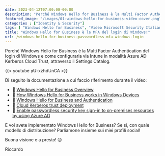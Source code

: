 ```yaml
---
date: 2023-04-12T07:00:00-00:00
description: "Perché Windows Hello for Business è la Multi Factor Authentication del login di Windows e come configurarla via Intune in modalità Azure AD Kerberos Cloud Trust, attraverso il Settings Catalog."
featured_image: "/images/01-windows-hello-for-business-video-cover.png"
categories : ["Identity & Security"]
tags: [ "Windows Hello for Business", "Video Microsoft Security Italian USers Group", "Video" ]
title: "Windows Hello for Business è la MFA del login di Windows!"
url: /windows-hello-for-business-passwordless-mfa-windows-login
---
```

Perché Windows Hello for Business è la Multi Factor Authentication del login di Windows e come configurarla via Intune in modalità Azure AD Kerberos Cloud Trust, attraverso il Settings Catalog.

{{<  youtube pU-xzhdUnCA >}}

Di seguito la documentazione a cui faccio riferimento durante il video:
- 📄 [Windows Hello for Business Overview](https://learn.microsoft.com/en-us/windows/security/identity-protection/hello-for-business/hello-overview)
- 📄 [How Windows Hello for Business works in Windows Devices](https://learn.microsoft.com/en-us/windows/security/identity-protection/hello-for-business/hello-how-it-works)
- 📄 [Windows Hello for Business and Authentication](https://learn.microsoft.com/en-us/windows/security/identity-protection/hello-for-business/hello-how-it-works-authentication)
- 📄 [Cloud Kerberos trust deployment](https://learn.microsoft.com/en-us/windows/security/identity-protection/hello-for-business/hello-hybrid-cloud-kerberos-trust)
- 📄 [Enable passwordless security key sign-in to on-premises resources by using Azure AD](https://learn.microsoft.com/en-us/azure/active-directory/authentication/howto-authentication-passwordless-security-key-on-premises)

E voi avete implementato Windows Hello for Business? Se sì, con quale modello di distribuzione? Parliamone insieme sui miei profili social!

Buona visione e a presto! 😉

Riccardo